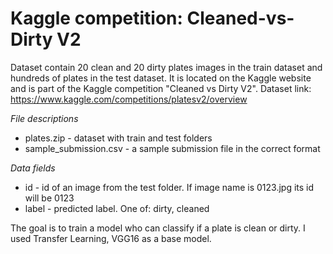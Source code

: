 # Kaggle competition: Cleaned-vs-Dirty V2

Dataset contain 20 clean and 20 dirty plates images in the train dataset and hundreds of plates in the test dataset. It is located on the Kaggle website and is part of the Kaggle competition "Cleaned vs Dirty V2".
Dataset link: https://www.kaggle.com/competitions/platesv2/overview

*File descriptions*
- plates.zip - dataset with train and test folders
- sample_submission.csv - a sample submission file in the correct format

*Data fields*
- id - id of an image from the test folder. If image name is 0123.jpg its id will be 0123
- label - predicted label. One of: dirty, cleaned

The goal is to train a model who can classify if a plate is clean or dirty. 
I used Transfer Learning, VGG16 as a base model.
